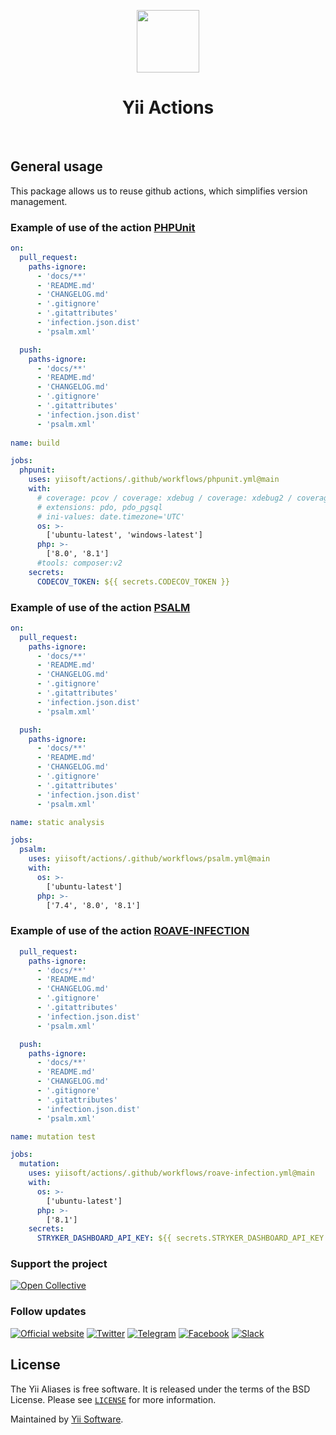 <p align="center">
    <a href="https://github.com/yiisoft" target="_blank">
        <img src="https://avatars0.githubusercontent.com/u/993323" height="100px">
    </a>
    <h1 align="center">Yii Actions</h1>
    <br>
</p>


## General usage

This package allows us to reuse github actions, which simplifies version management.

### Example of use of the action [PHPUnit](https://github.com/sebastianbergmann/phpunit)

```yml
on:
  pull_request:
    paths-ignore:
      - 'docs/**'
      - 'README.md'
      - 'CHANGELOG.md'
      - '.gitignore'
      - '.gitattributes'
      - 'infection.json.dist'
      - 'psalm.xml'

  push:
    paths-ignore:
      - 'docs/**'
      - 'README.md'
      - 'CHANGELOG.md'
      - '.gitignore'
      - '.gitattributes'
      - 'infection.json.dist'
      - 'psalm.xml'
  
name: build

jobs:
  phpunit:
    uses: yiisoft/actions/.github/workflows/phpunit.yml@main
    with:
      # coverage: pcov / coverage: xdebug / coverage: xdebug2 / coverage: none 
      # extensions: pdo, pdo_pgsql
      # ini-values: date.timezone='UTC'      
      os: >-
        ['ubuntu-latest', 'windows-latest']
      php: >-
        ['8.0', '8.1']
      #tools: composer:v2 
    secrets:
      CODECOV_TOKEN: ${{ secrets.CODECOV_TOKEN }}
```

### Example of use of the action [PSALM](https://github.com/vimeo/psalm)

```yml
on:
  pull_request:
    paths-ignore:
      - 'docs/**'
      - 'README.md'
      - 'CHANGELOG.md'
      - '.gitignore'
      - '.gitattributes'
      - 'infection.json.dist'
      - 'psalm.xml'

  push:
    paths-ignore:
      - 'docs/**'
      - 'README.md'
      - 'CHANGELOG.md'
      - '.gitignore'
      - '.gitattributes'
      - 'infection.json.dist'
      - 'psalm.xml'

name: static analysis

jobs:
  psalm:
    uses: yiisoft/actions/.github/workflows/psalm.yml@main
    with:
      os: >-
        ['ubuntu-latest']
      php: >-
        ['7.4', '8.0', '8.1']
```

### Example of use of the action [ROAVE-INFECTION](https://github.com/roave/infection-static-analysis-plugin)

```yml
  pull_request:
    paths-ignore:
      - 'docs/**'
      - 'README.md'
      - 'CHANGELOG.md'
      - '.gitignore'
      - '.gitattributes'
      - 'infection.json.dist'
      - 'psalm.xml'

  push:
    paths-ignore:
      - 'docs/**'
      - 'README.md'
      - 'CHANGELOG.md'
      - '.gitignore'
      - '.gitattributes'
      - 'infection.json.dist'
      - 'psalm.xml'

name: mutation test

jobs:
  mutation:
    uses: yiisoft/actions/.github/workflows/roave-infection.yml@main
    with:
      os: >-
        ['ubuntu-latest']
      php: >-
        ['8.1']
    secrets:
      STRYKER_DASHBOARD_API_KEY: ${{ secrets.STRYKER_DASHBOARD_API_KEY }}
```


### Support the project

[![Open Collective](https://img.shields.io/badge/Open%20Collective-sponsor-7eadf1?logo=open%20collective&logoColor=7eadf1&labelColor=555555)](https://opencollective.com/yiisoft)

### Follow updates

[![Official website](https://img.shields.io/badge/Powered_by-Yii_Framework-green.svg?style=flat)](https://www.yiiframework.com/)
[![Twitter](https://img.shields.io/badge/twitter-follow-1DA1F2?logo=twitter&logoColor=1DA1F2&labelColor=555555?style=flat)](https://twitter.com/yiiframework)
[![Telegram](https://img.shields.io/badge/telegram-join-1DA1F2?style=flat&logo=telegram)](https://t.me/yii3en)
[![Facebook](https://img.shields.io/badge/facebook-join-1DA1F2?style=flat&logo=facebook&logoColor=ffffff)](https://www.facebook.com/groups/yiitalk)
[![Slack](https://img.shields.io/badge/slack-join-1DA1F2?style=flat&logo=slack)](https://yiiframework.com/go/slack)

## License

The Yii Aliases is free software. It is released under the terms of the BSD License.
Please see [`LICENSE`](./LICENSE.md) for more information.

Maintained by [Yii Software](https://www.yiiframework.com/).
